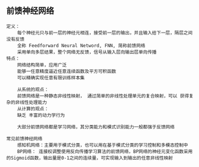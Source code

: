 ## 前馈神经网络
    定义：
        每个神经元只与前一层的神经元相连，接受前一层的输出，并且输入给下一层，隔层之间没有反馈
        全称 Feedforward Neural Netword, FNN, 简称前馈网络
        采用单向多层结果，整个网络无反馈，信号从输入层向输出层单向传播
    特点：
        网络结构简单，应用广泛
        能够一任意精度逼近任意连续函数及平方可积函数
        可以精确实现任意有限训练样本集

        从系统的观点：
        前馈网络是一种静态非线性映射， 通过简单的非线性处理单元的复合映射，可以 获得复杂的非线性处理能力
        从计算的观点：
        缺乏 丰富的动力学行为

        大部分前馈网络都是学习网络，其分类能力和模式识别能力一般都强于反馈网络
    
    常见前馈神经网络
        感知机网络：主要用于模式分类，也可以用在基于模式分类的学习控制和多模态控制中
        BP网络： 连接权调整使用反向传播学习算法的前馈网络，BP网络的神经元变化函数采用的Sigmoid函数，输出量是0-1之间的连续量，可实现输入到输出的任意非线性映射